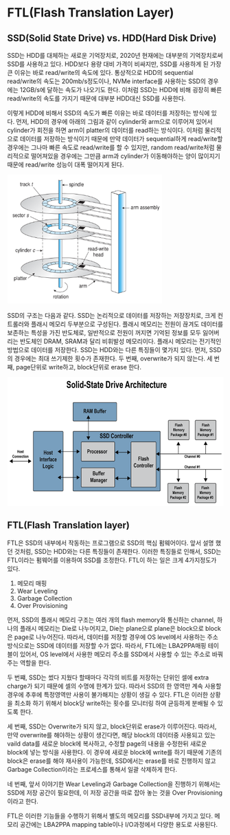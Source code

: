 FTL(Flash Translation Layer)
========
SSD(Solid State Drive) vs. HDD(Hard Disk Drive)
-----
SSD는 HDD를 대체하는 새로운 기억장치로, 2020년 현재에는 대부분의 기억장치로써 SSD를 사용하고 있다. HDD보다 용량 대비 가격이 비싸지만, SSD를 사용하게 된 가장 큰 이유는 바로 read/write의 속도에 있다. 통상적으로 HDD의 sequential read/write의 속도는 200mb/s정도이나, NVMe interface를 사용하는 SSD의 경우에는 12GB/s에 달하는 속도가 나오기도 한다. 이처럼 SSD는 HDD에 비해 굉장히 빠른 read/write의 속도를 가지기 때문에 대부분 HDD대신 SSD를 사용한다.

이렇게 HDD에 비해서 SSD의 속도가 빠른 이유는 바로 데이터를 저장하는 방식에 있다. 먼저, HDD의 경우에 아래의 그림과 같이 cylinder와 arm으로 이루어져 있어서 cylinder가 회전을 하면 arm이 platter의 데이터를 read하는 방식이다. 이처럼 물리적으로 데이터를 저장하는 방식이기 때문에 만약 데이터가 sequential하게 read/write할 경우에는 그나마 빠른 속도로 read/write를 할 수 있지만, random read/write처럼 물리적으로 떨어져있을 경우에는 그만큼 arm과 cylinder가 이동해야하는 양이 많이지기 때문에 read/write 성능이 대폭 떨어지게 된다.

<img src="./HDD_Architecture.png" height="300">

SSD의 구조는 다음과 같다. SSD는 논리적으로 데이터를 저장하는 저장장치로, 크게 컨트롤러와 플래시 메모리 두부분으로 구성된다. 플래시 메모리는 전원이 끊겨도 데이터를 보존하는 특성을 가진 반도체로, 일반적으로 전원이 꺼지면 기억된 정보를 모두 잃어버리는 반도체인 DRAM, SRAM과 달리 비휘발성 메모리이다. 플래시 메모리는 전기적인 방법으로 데이터를 저장한다. SSD는 HDD와는 다른 특징들이 몇가지 있다. 먼저, SSD의 경우에는 최대 쓰기제한 횟수가 존재한다. 두 번째, overwrite가 되지 않는다. 세 번째, page단위로 write하고, block단위로 erase 한다.

<img src="./SSD_Architecture.png" height="300">

FTL(Flash Translation layer)
-----
FTL은 SSD의 내부에서 작동하는 프로그램으로 SSD의 핵심 펌웨어이다. 앞서 설명 했던 것처럼, SSD는 HDD와는 다른 특징들이 존재한다. 이러한 특징들로 인해서, SSD는 FTL이라는 펌웨어를 이용하여 SSD를 조정한다. FTL이 하는 일은 크게 4가지정도가 있다.

1. 메모리 매핑
2. Wear Leveling
3. Garbage Collection
4. Over Provisioning

먼저, SSD의 플래시 메모리 구조는 여러 개의 flash memory와 통신하는 channel, 하나의 플래시 메모리는 Die로 나누어지고, Die는 plane으로 plane은 block으로 block은 page로 나누어진다. 따라서, 데이터를 저장할 경우에 OS level에서 사용하는 주소방식으로는 SSD에 데이터를 저장할 수가 없다. 따라서, FTL에는 LBA2PPA매핑 테이블이 있어서, OS level에서 사용한 메모리 주소를 SSD에서 사용할 수 있는 주소로 바꿔주는 역할을 한다.

두 번쨰, SSD는 썼다 지웠다 할때마다 각각의 비트를 저장하는 단위인 셀에 extra charge가 되기 때문에 셀의 수명에 한계가 있다. 따라서 SSD의 한 영역만 계속 사용할 경우에 추후에 특정영역만 사용이 불가해지는 상황이 생길 수 있다. FTL은 이러한 상황을 최소화 하기 위해서 block당 write하는 횟수를 모니터링 하여 균등하게 분배될 수 있도록 한다.

세 번째, SSD는 Overwrite가 되지 않고, block단위로 erase가 이루어진다. 따라서, 만약 overwrite를 해야하는 상황이 생긴다면, 해당 block의 데이터중 사용되고 있는 vaild data를 새로운 block에 복사하고, 수정할 page의 내용을 수정한뒤 새로운 block에 넣는 방식을 사용한다. 이 경우에 새로운 block에 write를 하기 때문에 기존의 block은 erase를 해야 재사용이 가능한데, SSD에서는 erase를 바로 진행하지 않고 Garbage Collection이라는 프로세스를 통해서 일괄 삭제하게 한다.

네 번째, 앞서 이야기한 Wear Leveling과 Garbage Collection을 진행하기 위해서는 SSD에 저장 공간이 필요한데, 이 저장 공간을 따로 잡아 놓는 것을 Over Provisioning이라고 한다.

FTL은 이러한 기능들을 수행하기 위해서 별도의 메모리를 SSD내부에 가지고 있다. 메모리 공간에는 LBA2PPA mapping table이나 I/O과정에서 다양한 용도로 사용된다.
